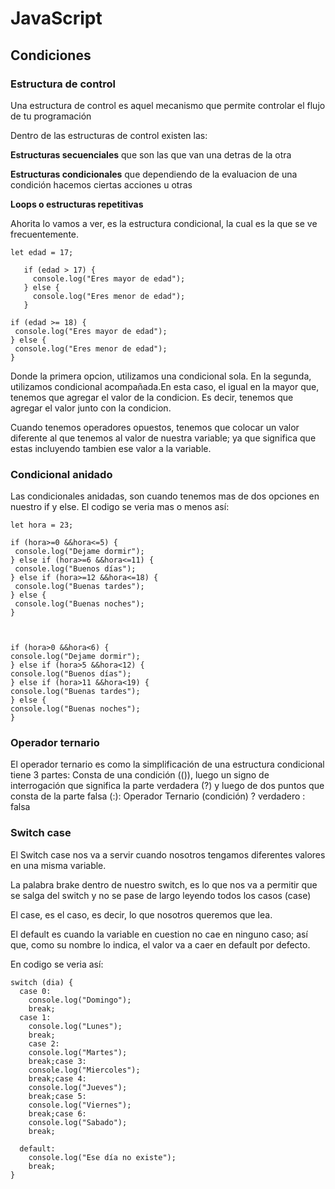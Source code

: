 # JavaScript

## Condiciones

### Estructura de control

Una estructura de control es aquel mecanismo que permite controlar el flujo de tu programación

Dentro de las estructuras de control existen las:

 **Estructuras secuenciales** que son las que van una detras de la otra

 **Estructuras condicionales** que dependiendo de la evaluacion de una condición hacemos ciertas acciones u otras

 **Loops o estructuras repetitivas** 

 
 Ahorita lo vamos a ver, es la estructura condicional, la cual es la que se ve frecuentemente.

 ```
let edad = 17;

    if (edad > 17) {
      console.log("Eres mayor de edad");      
    } else {
      console.log("Eres menor de edad");      
    }

 if (edad >= 18) {
  console.log("Eres mayor de edad");      
} else {
  console.log("Eres menor de edad");      
}
 ```

 Donde la primera opcion, utilizamos una condicional sola. En la segunda, utilizamos condicional acompañada.En esta caso, el igual en la mayor que, tenemos que agregar el valor de la condicion. Es decir, tenemos que agregar el valor junto con la condicion.

 Cuando tenemos operadores opuestos, tenemos que colocar un valor diferente al que tenemos al valor de nuestra variable; ya que significa que estas incluyendo tambien ese valor a la variable.

 ### Condicional anidado

 Las condicionales anidadas, son cuando tenemos mas de dos opciones en nuestro if y else. El codigo se veria mas o menos así:

 ```
 let hora = 23;

 if (hora>=0 &&hora<=5) {
  console.log("Dejame dormir");
 } else if (hora>=6 &&hora<=11) {
  console.log("Buenos días");
 } else if (hora>=12 &&hora<=18) {
  console.log("Buenas tardes");
 } else {
  console.log("Buenas noches");
 }



if (hora>0 &&hora<6) {
 console.log("Dejame dormir");
} else if (hora>5 &&hora<12) {
 console.log("Buenos días");
} else if (hora>11 &&hora<19) {
 console.log("Buenas tardes");
} else {
 console.log("Buenas noches");
}
 ```

 ### Operador ternario

 El operador ternario es como la simplificación de una estructura condicional tiene 3 partes: Consta de una condición (()), luego un signo de interrogación que significa la parte verdadera (?) y luego de dos puntos que consta de la parte falsa (:): Operador Ternario (condición) ? verdadero : falsa

### Switch case

El Switch case nos va a servir cuando nosotros tengamos diferentes valores en una misma variable.

La palabra brake dentro de nuestro switch, es lo que nos va a permitir que se salga del switch y no se pase de largo leyendo todos los casos (case)

El case, es el caso, es decir, lo que nosotros queremos que lea.

El default es cuando la variable en cuestion no cae en ninguno caso; así que, como su nombre lo indica, el valor va a caer en default por defecto.

En codigo se veria así:

```
switch (dia) {
  case 0:
    console.log("Domingo");
    break;
  case 1:
    console.log("Lunes");
    break;
    case 2:
    console.log("Martes");
    break;case 3:
    console.log("Miercoles");
    break;case 4:
    console.log("Jueves");
    break;case 5:
    console.log("Viernes");
    break;case 6:
    console.log("Sabado");
    break;
    
  default:
    console.log("Ese día no existe");
    break;
}
```

